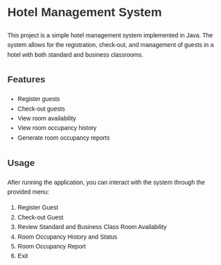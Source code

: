 <!DOCTYPE html>
<html lang="en">
<head>
    <meta charset="UTF-8">
    <meta name="viewport" content="width=device-width, initial-scale=1.0">
    <title>Hotel Management System</title>
    <style>
        body {
            font-family: Arial, sans-serif;
            line-height: 1.6;
            margin: 20px;
        }
        h1, h2, h3, h4 {
            color: #333;
        }
        code {
            background: #f4f4f4;
            padding: 5px;
            border-radius: 5px;
            font-family: Consolas, "Courier New", monospace;
        }
        pre {
            background: #f4f4f4;
            padding: 10px;
            border-radius: 5px;
            overflow-x: auto;
        }
    </style>
</head>
<body>
    <h1>Hotel Management System</h1>
    <p>This project is a simple hotel management system implemented in Java. The system allows for the registration, check-out, and management of guests in a hotel with both standard and business classrooms.</p>
<h2>Features</h2>
<ul>
<li>Register guests</li>
<li>Check-out guests</li>
<li>View room availability</li>
<li>View room occupancy history</li>
<li>Generate room occupancy reports</li>
</ul>
<h2>Usage</h2>
<p>After running the application, you can interact with the system through the provided menu:</p>
<ol>
<li>Register Guest</li>
<li>Check-out Guest</li>
<li>Review Standard and Business Class Room Availability</li>
<li>Room Occupancy History and Status</li>
<li>Room Occupancy Report</li>
<li>Exit</li>
</ol>
</body>
</html>
